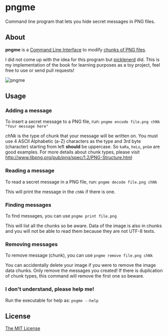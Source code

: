# pngme
Command line program that lets you hide secret messages in PNG files.

## About
**pngme** is a [Command Line Interface](https://en.wikipedia.org/wiki/Command-line_interface) to modify [chunks of PNG files](http://www.libpng.org/pub/png/spec/1.2/PNG-Structure.html).

I did not come up with the idea for this program but [picklenerd](https://picklenerd.github.io/pngme_book/) did. This is my implementation of the book for learning purposes as a toy project, feel free to use or send pull requests!

![pngme](https://user-images.githubusercontent.com/83908403/201533876-e714383a-b398-4297-88f4-b11a41c7ff97.png)

## Usage

### Adding a message
To insert a secret message to a PNG file, run: `pngme encode file.png chNk "Your message here"`

*chNk* is the type of chunk that your message will be written on. You must use 4 ASCII Alphabetic (a-Z) characters as the type and 3rd byte (character) starting from left **should** be uppercase. So `kaRa`, `heLo`, `pnGm` are good examples. For more details about chunk types, please visit http://www.libpng.org/pub/png/spec/1.2/PNG-Structure.html

### Reading a message
To read a secret message in a PNG file, run: `pngme decode file.png chNk`

This will print the message in the `chNk` if there is one.

### Finding messages
To find messages, you can use `pngme print file.png`

This will list all the chunks so be aware. Data of the image is also in chunks and you will not be able to read them because they are not UTF-8 texts.

### Removing messages
To remove message (chunk), you can use `pngme remove file.png chNk`

You can accidentally delete your image if you were to remove the image data chunks. Only remove the messages you created! If there is duplication of chunk types, this command will remove the first one so beware.

### I don't understand, please help me!
Run the executable for help as: `pngme --help`

## License
[The MIT License](https://opensource.org/licenses/MIT)

